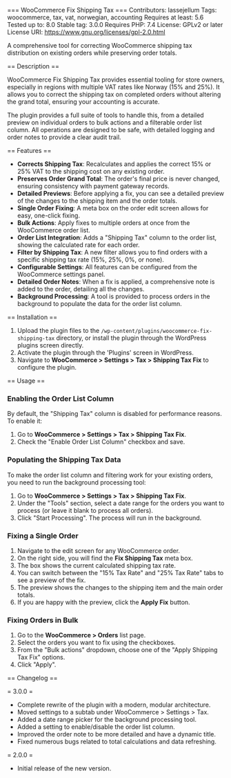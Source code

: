 === WooCommerce Fix Shipping Tax ===
Contributors: lassejellum
Tags: woocommerce, tax, vat, norwegian, accounting
Requires at least: 5.6
Tested up to: 8.0
Stable tag: 3.0.0
Requires PHP: 7.4
License: GPLv2 or later
License URI: https://www.gnu.org/licenses/gpl-2.0.html

A comprehensive tool for correcting WooCommerce shipping tax distribution on existing orders while preserving order totals.

== Description ==

WooCommerce Fix Shipping Tax provides essential tooling for store owners, especially in regions with multiple VAT rates like Norway (15% and 25%). It allows you to correct the shipping tax on completed orders without altering the grand total, ensuring your accounting is accurate.

The plugin provides a full suite of tools to handle this, from a detailed preview on individual orders to bulk actions and a filterable order list column. All operations are designed to be safe, with detailed logging and order notes to provide a clear audit trail.

== Features ==

*   **Corrects Shipping Tax**: Recalculates and applies the correct 15% or 25% VAT to the shipping cost on any existing order.
*   **Preserves Order Grand Total**: The order's final price is never changed, ensuring consistency with payment gateway records.
*   **Detailed Previews**: Before applying a fix, you can see a detailed preview of the changes to the shipping item and the order totals.
*   **Single Order Fixing**: A meta box on the order edit screen allows for easy, one-click fixing.
*   **Bulk Actions**: Apply fixes to multiple orders at once from the WooCommerce order list.
*   **Order List Integration**: Adds a "Shipping Tax" column to the order list, showing the calculated rate for each order.
*   **Filter by Shipping Tax**: A new filter allows you to find orders with a specific shipping tax rate (15%, 25%, 0%, or none).
*   **Configurable Settings**: All features can be configured from the WooCommerce settings panel.
*   **Detailed Order Notes**: When a fix is applied, a comprehensive note is added to the order, detailing all the changes.
*   **Background Processing**: A tool is provided to process orders in the background to populate the data for the order list column.

== Installation ==

1.  Upload the plugin files to the `/wp-content/plugins/woocommerce-fix-shipping-tax` directory, or install the plugin through the WordPress plugins screen directly.
2.  Activate the plugin through the 'Plugins' screen in WordPress.
3.  Navigate to **WooCommerce > Settings > Tax > Shipping Tax Fix** to configure the plugin.

== Usage ==

### Enabling the Order List Column

By default, the "Shipping Tax" column is disabled for performance reasons. To enable it:
1.  Go to **WooCommerce > Settings > Tax > Shipping Tax Fix**.
2.  Check the "Enable Order List Column" checkbox and save.

### Populating the Shipping Tax Data

To make the order list column and filtering work for your existing orders, you need to run the background processing tool:
1.  Go to **WooCommerce > Settings > Tax > Shipping Tax Fix**.
2.  Under the "Tools" section, select a date range for the orders you want to process (or leave it blank to process all orders).
3.  Click "Start Processing". The process will run in the background.

### Fixing a Single Order

1.  Navigate to the edit screen for any WooCommerce order.
2.  On the right side, you will find the **Fix Shipping Tax** meta box.
3.  The box shows the current calculated shipping tax rate.
4.  You can switch between the "15% Tax Rate" and "25% Tax Rate" tabs to see a preview of the fix.
5.  The preview shows the changes to the shipping item and the main order totals.
6.  If you are happy with the preview, click the **Apply Fix** button.

### Fixing Orders in Bulk

1.  Go to the **WooCommerce > Orders** list page.
2.  Select the orders you want to fix using the checkboxes.
3.  From the "Bulk actions" dropdown, choose one of the "Apply Shipping Tax Fix" options.
4.  Click "Apply".

== Changelog ==

= 3.0.0 =
*   Complete rewrite of the plugin with a modern, modular architecture.
*   Moved settings to a subtab under WooCommerce > Settings > Tax.
*   Added a date range picker for the background processing tool.
*   Added a setting to enable/disable the order list column.
*   Improved the order note to be more detailed and have a dynamic title.
*   Fixed numerous bugs related to total calculations and data refreshing.

= 2.0.0 =
*   Initial release of the new version.